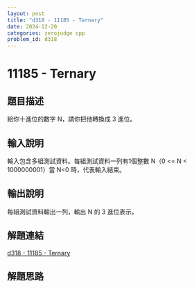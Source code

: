 ```yaml
---
layout: post
title: "d318 - 11185 - Ternary"
date: 2024-12-20
categories: zerojudge cpp
problem_id: d318
---
```


# 11185 - Ternary

## 題目描述

給你十進位的數字 N，請你把他轉換成 3 進位。

## 輸入說明

輸入包含多組測試資料。每組測試資料一列有1個整數 N（0 <= N < 1000000001）當 N<0 時，代表輸入結束。

## 輸出說明

每組測試資料輸出一列，輸出 N 的 3 進位表示。

## 解題連結

[d318 - 11185 - Ternary](https://zerojudge.tw/ShowProblem?problemid=d318)

## 解題思路

